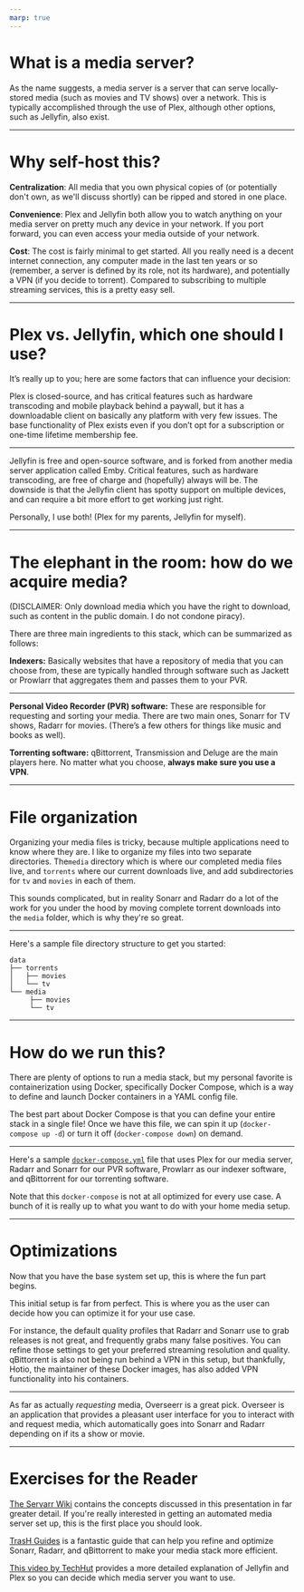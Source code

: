```yaml
---
marp: true
---
```


# What is a media server?

As the name suggests, a media server is a server that can serve locally-stored media (such as movies and TV shows) over a network. This is typically accomplished through the use of Plex, although other options, such as Jellyfin, also exist.

---

# Why self-host this?

**Centralization**: All media that you own physical copies of (or potentially don't own, as we'll discuss shortly) can be ripped and stored in one place.

**Convenience**: Plex and Jellyfin both allow you to watch anything on your media server on pretty much any device in your network. If you port forward, you can even access your media outside of your network.

**Cost**: The cost is fairly minimal to get started. All you really need is a decent internet connection, any computer made in the last ten years or so (remember, a server is defined by its role, not its hardware), and potentially a VPN (if you decide to torrent). Compared to subscribing to multiple streaming services, this is a pretty easy sell.

---
# Plex vs. Jellyfin, which one should I use?

It’s really up to you; here are some factors that can influence your decision:

Plex is closed-source, and has critical features such as hardware transcoding and mobile playback behind a paywall, but it has a downloadable client on basically any platform with very few issues. The base functionality of Plex exists even if you don’t opt for a subscription or one-time lifetime membership fee.

---
Jellyfin is free and open-source software, and is forked from another media server application called Emby. Critical features, such as hardware transcoding, are free of charge and (hopefully) always will be. The downside is that the Jellyfin client has spotty support on multiple devices, and can require a bit more effort to get working just right.

Personally, I use both! (Plex for my parents, Jellyfin for myself).

---
# The elephant in the room: how do we acquire media?

(DISCLAIMER: Only download media which you have the right to download, such as content in the public domain. I do not condone piracy).

There are three main ingredients to this stack, which can be summarized as follows:

**Indexers:** Basically websites that have a repository of media that you can choose from, these are typically handled through software such as Jackett or Prowlarr that aggregates them and passes them to your PVR.

---
**Personal Video Recorder (PVR) software:** These are responsible for requesting and sorting your media. There are two main ones, Sonarr for TV shows, Radarr for movies. (There’s a few others for things like music and books as well).

**Torrenting software:** qBittorrent, Transmission and Deluge are the main players here. No matter what you choose, **always make sure you use a VPN**.

---
# File organization

Organizing your media files is tricky, because multiple applications need to know where they are. I like to organize my files into two separate directories. The`media` directory which is where our completed media files live, and `torrents` where our current downloads live, and add subdirectories for `tv` and `movies` in each of them.

This sounds complicated, but in reality Sonarr and Radarr do a lot of the work for you under the hood by moving complete torrent downloads into the `media` folder, which is why they're so great.

---
Here's a sample file directory structure to get you started:

```text
data
├── torrents
│   ├── movies
│   └── tv
└── media
     ├── movies
     └── tv
```

---
# How do we run this?

There are plenty of options to run a media stack, but my personal favorite is containerization using Docker, specifically Docker Compose, which is a way to define and launch Docker containers in a YAML config file.

The best part about Docker Compose is that you can define your entire stack in a single file! Once we have this file, we can spin it up (`docker-compose up -d`) or turn it off (`docker-compose down`) on demand.

---
Here's a sample [`docker-compose.yml`](docker-compose.yml) file that uses Plex for our media server, Radarr and Sonarr for our PVR software, Prowlarr as our indexer software, and qBittorrent for our torrenting software.

Note that this `docker-compose` is not at all optimized for every use case. A bunch of it is really up to what you want to do with your home media setup.

---
# Optimizations

Now that you have the base system set up, this is where the fun part begins.

This initial setup is far from perfect. This is where you as the user can decide how you can optimize it for your use case.

For instance, the default quality profiles that Radarr and Sonarr use to grab releases is not great, and frequently grabs many false positives. You can refine those settings to get your preferred streaming resolution and quality. qBittorrent is also not being run behind a VPN in this setup, but thankfully, Hotio, the maintainer of these Docker images, has also added VPN functionality into his containers.

---
As far as actually *requesting* media, Overseerr is a great pick. Overseer is an application that provides a pleasant user interface for you to interact with and request media, which automatically goes into Sonarr and Radarr depending on if its a show or movie.

---
# Exercises for the Reader

[The Servarr Wiki](https://wiki.servarr.com/) contains the concepts discussed in this presentation in far greater detail. If you're really interested in getting an automated media server set up, this is the first place you should look.

[TrasH Guides](https://trash-guides.info/) is a fantastic guide that can help you refine and optimize Sonarr, Radarr, and qBittorrent to make your media stack more efficient.

[This video by TechHut](https://www.youtube.com/watch?v=MUhpu42sWWM) provides a more detailed explanation of Jellyfin and Plex so you can decide which media server you want to use.

